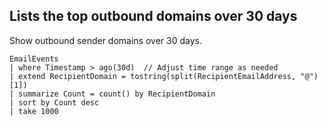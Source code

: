 ## Lists the top outbound domains over 30 days


Show outbound sender domains over 30 days.


```kusto
EmailEvents
| where Timestamp > ago(30d)  // Adjust time range as needed
| extend RecipientDomain = tostring(split(RecipientEmailAddress, "@")[1])
| summarize Count = count() by RecipientDomain
| sort by Count desc
| take 1000

